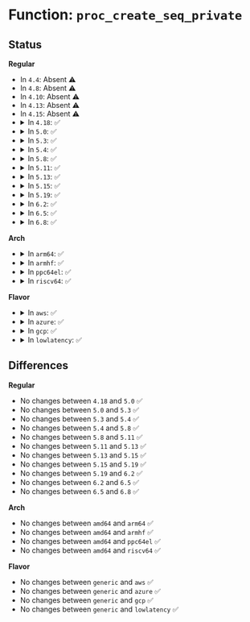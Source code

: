 # Function: <code>proc_create_seq_private</code>

## Status
<b>Regular</b>
<ul>
<li>
In <code>4.4</code>: Absent ⚠️
</li>
<li>
In <code>4.8</code>: Absent ⚠️
</li>
<li>
In <code>4.10</code>: Absent ⚠️
</li>
<li>
In <code>4.13</code>: Absent ⚠️
</li>
<li>
In <code>4.15</code>: Absent ⚠️
</li>
<li>
<details>
<summary>In <code>4.18</code>: ✅</summary>

```c
struct proc_dir_entry *proc_create_seq_private(const char *name, umode_t mode, struct proc_dir_entry *parent, const struct seq_operations *ops, unsigned int state_size, void *data);
```

**Collision:** Unique Global

**Inline:** No

**Transformation:** False

**Instances:**

```
In fs/proc/generic.c (ffffffff81320a30)
Location: fs/proc/generic.c:583
Inline: False
Direct callers:
  - kernel/resource.c:ioresources_init
  - kernel/resource.c:ioresources_init
  - kernel/sched/stats.c:proc_schedstat_init
  - kernel/sched/debug.c:init_sched_debug_procfs
  - kernel/time/timer_list.c:init_timer_list_procfs
  - mm/vmstat.c:init_mm_internals
  - mm/vmstat.c:init_mm_internals
  - mm/vmstat.c:init_mm_internals
  - mm/vmstat.c:init_mm_internals
  - mm/vmalloc.c:proc_vmalloc_init
  - fs/locks.c:proc_locks_init
  - fs/proc/proc_tty.c:proc_tty_init
  - fs/proc/proc_tty.c:proc_tty_init
  - fs/proc/consoles.c:proc_consoles_init
  - fs/proc/devices.c:proc_devices_init
  - fs/proc/interrupts.c:proc_interrupts_init
  - fs/ext4/sysfs.c:ext4_register_sysfs
  - security/keys/proc.c:key_proc_init
  - security/keys/proc.c:key_proc_init
  - crypto/proc.c:crypto_init_proc
  - block/genhd.c:proc_genhd_init
  - block/genhd.c:proc_genhd_init
  - drivers/pci/proc.c:pci_proc_init
  - drivers/video/fbdev/core/fbmem.c:fbmem_init
  - drivers/char/misc.c:misc_init
  - drivers/scsi/sg.c:init_sg
  - drivers/scsi/sg.c:init_sg
  - drivers/scsi/sg.c:init_sg
  - net/core/neighbour.c:neigh_table_init
  - net/core/net-procfs.c:dev_proc_net_init
```
**Symbols:**

```
ffffffff81320a30-ffffffff81320a83: proc_create_seq_private (STB_GLOBAL)
```
</details>
</li>
<li>
<details>
<summary>In <code>5.0</code>: ✅</summary>

```c
struct proc_dir_entry *proc_create_seq_private(const char *name, umode_t mode, struct proc_dir_entry *parent, const struct seq_operations *ops, unsigned int state_size, void *data);
```

**Collision:** Unique Global

**Inline:** No

**Transformation:** False

**Instances:**

```
In fs/proc/generic.c (ffffffff81337b30)
Location: fs/proc/generic.c:585
Inline: False
Direct callers:
  - kernel/resource.c:ioresources_init
  - kernel/resource.c:ioresources_init
  - kernel/sched/stats.c:proc_schedstat_init
  - kernel/sched/debug.c:init_sched_debug_procfs
  - kernel/time/timer_list.c:init_timer_list_procfs
  - mm/vmstat.c:init_mm_internals
  - mm/vmstat.c:init_mm_internals
  - mm/vmstat.c:init_mm_internals
  - mm/vmstat.c:init_mm_internals
  - mm/vmalloc.c:proc_vmalloc_init
  - fs/locks.c:proc_locks_init
  - fs/proc/proc_tty.c:proc_tty_init
  - fs/proc/proc_tty.c:proc_tty_init
  - fs/proc/consoles.c:proc_consoles_init
  - fs/proc/devices.c:proc_devices_init
  - fs/proc/interrupts.c:proc_interrupts_init
  - fs/ext4/sysfs.c:ext4_register_sysfs
  - security/keys/proc.c:key_proc_init
  - security/keys/proc.c:key_proc_init
  - crypto/proc.c:crypto_init_proc
  - block/genhd.c:proc_genhd_init
  - block/genhd.c:proc_genhd_init
  - drivers/pci/proc.c:pci_proc_init
  - drivers/video/fbdev/core/fbmem.c:fbmem_init
  - drivers/char/misc.c:misc_init
  - drivers/scsi/sg.c:init_sg
  - drivers/scsi/sg.c:init_sg
  - drivers/scsi/sg.c:init_sg
  - net/core/neighbour.c:neigh_table_init
  - net/core/net-procfs.c:dev_proc_net_init
```
**Symbols:**

```
ffffffff81337b30-ffffffff81337b83: proc_create_seq_private (STB_GLOBAL)
```
</details>
</li>
<li>
<details>
<summary>In <code>5.3</code>: ✅</summary>

```c
struct proc_dir_entry *proc_create_seq_private(const char *name, umode_t mode, struct proc_dir_entry *parent, const struct seq_operations *ops, unsigned int state_size, void *data);
```

**Collision:** Unique Global

**Inline:** No

**Transformation:** False

**Instances:**

```
In fs/proc/generic.c (ffffffff8135fca0)
Location: fs/proc/generic.c:586
Inline: False
Direct callers:
  - kernel/resource.c:ioresources_init
  - kernel/resource.c:ioresources_init
  - kernel/sched/stats.c:proc_schedstat_init
  - kernel/sched/debug.c:init_sched_debug_procfs
  - kernel/time/timer_list.c:init_timer_list_procfs
  - mm/vmstat.c:init_mm_internals
  - mm/vmstat.c:init_mm_internals
  - mm/vmstat.c:init_mm_internals
  - mm/vmstat.c:init_mm_internals
  - mm/vmalloc.c:proc_vmalloc_init
  - fs/locks.c:proc_locks_init
  - fs/proc/proc_tty.c:proc_tty_init
  - fs/proc/proc_tty.c:proc_tty_init
  - fs/proc/consoles.c:proc_consoles_init
  - fs/proc/devices.c:proc_devices_init
  - fs/proc/interrupts.c:proc_interrupts_init
  - fs/ext4/sysfs.c:ext4_register_sysfs
  - security/keys/proc.c:key_proc_init
  - security/keys/proc.c:key_proc_init
  - crypto/proc.c:crypto_init_proc
  - block/genhd.c:proc_genhd_init
  - block/genhd.c:proc_genhd_init
  - drivers/pci/proc.c:pci_proc_init
  - drivers/video/fbdev/core/fbmem.c:fbmem_init
  - drivers/char/misc.c:misc_init
  - drivers/scsi/sg.c:init_sg
  - drivers/scsi/sg.c:init_sg
  - drivers/scsi/sg.c:init_sg
  - net/core/neighbour.c:neigh_table_init
  - net/core/net-procfs.c:dev_proc_net_init
```
**Symbols:**

```
ffffffff8135fca0-ffffffff8135fcf2: proc_create_seq_private (STB_GLOBAL)
```
</details>
</li>
<li>
<details>
<summary>In <code>5.4</code>: ✅</summary>

```c
struct proc_dir_entry *proc_create_seq_private(const char *name, umode_t mode, struct proc_dir_entry *parent, const struct seq_operations *ops, unsigned int state_size, void *data);
```

**Collision:** Unique Global

**Inline:** No

**Transformation:** False

**Instances:**

```
In fs/proc/generic.c (ffffffff81377f00)
Location: fs/proc/generic.c:586
Inline: False
Direct callers:
  - kernel/resource.c:ioresources_init
  - kernel/resource.c:ioresources_init
  - kernel/sched/stats.c:proc_schedstat_init
  - kernel/sched/debug.c:init_sched_debug_procfs
  - kernel/time/timer_list.c:init_timer_list_procfs
  - mm/vmstat.c:init_mm_internals
  - mm/vmstat.c:init_mm_internals
  - mm/vmstat.c:init_mm_internals
  - mm/vmstat.c:init_mm_internals
  - mm/vmalloc.c:proc_vmalloc_init
  - fs/locks.c:proc_locks_init
  - fs/proc/proc_tty.c:proc_tty_init
  - fs/proc/proc_tty.c:proc_tty_init
  - fs/proc/consoles.c:proc_consoles_init
  - fs/proc/devices.c:proc_devices_init
  - fs/proc/interrupts.c:proc_interrupts_init
  - fs/ext4/sysfs.c:ext4_register_sysfs
  - security/keys/proc.c:key_proc_init
  - security/keys/proc.c:key_proc_init
  - crypto/proc.c:crypto_init_proc
  - block/genhd.c:proc_genhd_init
  - block/genhd.c:proc_genhd_init
  - drivers/pci/proc.c:pci_proc_init
  - drivers/video/fbdev/core/fbmem.c:fbmem_init
  - drivers/char/misc.c:misc_init
  - drivers/scsi/sg.c:init_sg
  - drivers/scsi/sg.c:init_sg
  - drivers/scsi/sg.c:init_sg
  - net/core/neighbour.c:neigh_table_init
  - net/core/net-procfs.c:dev_proc_net_init
```
**Symbols:**

```
ffffffff81377f00-ffffffff81377f52: proc_create_seq_private (STB_GLOBAL)
```
</details>
</li>
<li>
<details>
<summary>In <code>5.8</code>: ✅</summary>

```c
struct proc_dir_entry *proc_create_seq_private(const char *name, umode_t mode, struct proc_dir_entry *parent, const struct seq_operations *ops, unsigned int state_size, void *data);
```

**Collision:** Unique Global

**Inline:** No

**Transformation:** False

**Instances:**

```
In fs/proc/generic.c (ffffffff813c0e10)
Location: fs/proc/generic.c:598
Inline: False
Direct callers:
  - kernel/resource.c:ioresources_init
  - kernel/resource.c:ioresources_init
  - kernel/sched/stats.c:proc_schedstat_init
  - kernel/sched/debug.c:init_sched_debug_procfs
  - kernel/time/timer_list.c:init_timer_list_procfs
  - mm/vmstat.c:init_mm_internals
  - mm/vmstat.c:init_mm_internals
  - mm/vmstat.c:init_mm_internals
  - mm/vmstat.c:init_mm_internals
  - mm/vmalloc.c:proc_vmalloc_init
  - fs/locks.c:proc_locks_init
  - fs/proc/proc_tty.c:proc_tty_init
  - fs/proc/proc_tty.c:proc_tty_init
  - fs/proc/consoles.c:proc_consoles_init
  - fs/proc/devices.c:proc_devices_init
  - fs/proc/interrupts.c:proc_interrupts_init
  - fs/ext4/sysfs.c:ext4_register_sysfs
  - security/keys/proc.c:key_proc_init
  - security/keys/proc.c:key_proc_init
  - crypto/proc.c:crypto_init_proc
  - block/genhd.c:proc_genhd_init
  - block/genhd.c:proc_genhd_init
  - drivers/pci/proc.c:pci_proc_init
  - drivers/video/fbdev/core/fbmem.c:fbmem_init
  - drivers/char/misc.c:misc_init
  - net/core/neighbour.c:neigh_table_init
  - net/core/net-procfs.c:dev_proc_net_init
```
**Symbols:**

```
ffffffff813c0e10-ffffffff813c0e62: proc_create_seq_private (STB_GLOBAL)
```
</details>
</li>
<li>
<details>
<summary>In <code>5.11</code>: ✅</summary>

```c
struct proc_dir_entry *proc_create_seq_private(const char *name, umode_t mode, struct proc_dir_entry *parent, const struct seq_operations *ops, unsigned int state_size, void *data);
```

**Collision:** Unique Global

**Inline:** No

**Transformation:** False

**Instances:**

```
In fs/proc/generic.c (ffffffff813d2d00)
Location: fs/proc/generic.c:618
Inline: False
Direct callers:
  - kernel/resource.c:ioresources_init
  - kernel/resource.c:ioresources_init
  - kernel/sched/stats.c:proc_schedstat_init
  - kernel/sched/debug.c:init_sched_debug_procfs
  - kernel/time/timer_list.c:init_timer_list_procfs
  - mm/vmstat.c:init_mm_internals
  - mm/vmstat.c:init_mm_internals
  - mm/vmstat.c:init_mm_internals
  - mm/vmstat.c:init_mm_internals
  - mm/vmalloc.c:proc_vmalloc_init
  - fs/locks.c:proc_locks_init
  - fs/proc/proc_tty.c:proc_tty_init
  - fs/proc/proc_tty.c:proc_tty_init
  - fs/proc/consoles.c:proc_consoles_init
  - fs/proc/devices.c:proc_devices_init
  - fs/proc/interrupts.c:proc_interrupts_init
  - fs/ext4/sysfs.c:ext4_register_sysfs
  - security/keys/proc.c:key_proc_init
  - security/keys/proc.c:key_proc_init
  - crypto/proc.c:crypto_init_proc
  - block/genhd.c:proc_genhd_init
  - block/genhd.c:proc_genhd_init
  - drivers/pci/proc.c:pci_proc_init
  - drivers/video/fbdev/core/fbmem.c:fbmem_init
  - drivers/char/misc.c:misc_init
  - net/core/neighbour.c:neigh_table_init
  - net/core/net-procfs.c:dev_proc_net_init
```
**Symbols:**

```
ffffffff813d2d00-ffffffff813d2d52: proc_create_seq_private (STB_GLOBAL)
```
</details>
</li>
<li>
<details>
<summary>In <code>5.13</code>: ✅</summary>

```c
struct proc_dir_entry *proc_create_seq_private(const char *name, umode_t mode, struct proc_dir_entry *parent, const struct seq_operations *ops, unsigned int state_size, void *data);
```

**Collision:** Unique Global

**Inline:** No

**Transformation:** False

**Instances:**

```
In fs/proc/generic.c (ffffffff813d9b90)
Location: fs/proc/generic.c:613
Inline: False
Direct callers:
  - kernel/resource.c:ioresources_init
  - kernel/resource.c:ioresources_init
  - kernel/sched/stats.c:proc_schedstat_init
  - kernel/time/timer_list.c:init_timer_list_procfs
  - mm/vmstat.c:init_mm_internals
  - mm/vmstat.c:init_mm_internals
  - mm/vmstat.c:init_mm_internals
  - mm/vmstat.c:init_mm_internals
  - mm/vmalloc.c:proc_vmalloc_init
  - fs/locks.c:proc_locks_init
  - fs/proc/proc_tty.c:proc_tty_init
  - fs/proc/proc_tty.c:proc_tty_init
  - fs/proc/consoles.c:proc_consoles_init
  - fs/proc/devices.c:proc_devices_init
  - fs/proc/interrupts.c:proc_interrupts_init
  - fs/ext4/sysfs.c:ext4_register_sysfs
  - fs/ext4/sysfs.c:ext4_register_sysfs
  - security/keys/proc.c:key_proc_init
  - security/keys/proc.c:key_proc_init
  - crypto/proc.c:crypto_init_proc
  - block/genhd.c:proc_genhd_init
  - block/genhd.c:proc_genhd_init
  - drivers/pci/proc.c:pci_proc_init
  - drivers/video/fbdev/core/fbmem.c:fbmem_init
  - drivers/char/misc.c:misc_init
  - drivers/scsi/sg.c:init_sg
  - drivers/scsi/sg.c:init_sg
  - drivers/scsi/sg.c:init_sg
  - net/core/neighbour.c:neigh_table_init
  - net/core/net-procfs.c:dev_proc_net_init
  - net/ipv4/route.c:ip_rt_do_proc_init
  - net/ipv4/route.c:ip_rt_do_proc_init
```
**Symbols:**

```
ffffffff813d9b90-ffffffff813d9be2: proc_create_seq_private (STB_GLOBAL)
```
</details>
</li>
<li>
<details>
<summary>In <code>5.15</code>: ✅</summary>

```c
struct proc_dir_entry *proc_create_seq_private(const char *name, umode_t mode, struct proc_dir_entry *parent, const struct seq_operations *ops, unsigned int state_size, void *data);
```

**Collision:** Unique Global

**Inline:** No

**Transformation:** False

**Instances:**

```
In fs/proc/generic.c (ffffffff8142b2c0)
Location: fs/proc/generic.c:613
Inline: False
Direct callers:
  - kernel/resource.c:ioresources_init
  - kernel/resource.c:ioresources_init
  - kernel/sched/stats.c:proc_schedstat_init
  - kernel/time/timer_list.c:init_timer_list_procfs
  - mm/vmstat.c:init_mm_internals
  - mm/vmstat.c:init_mm_internals
  - mm/vmstat.c:init_mm_internals
  - mm/vmstat.c:init_mm_internals
  - mm/vmalloc.c:proc_vmalloc_init
  - fs/locks.c:proc_locks_init
  - fs/proc/proc_tty.c:proc_tty_init
  - fs/proc/proc_tty.c:proc_tty_init
  - fs/proc/consoles.c:proc_consoles_init
  - fs/proc/devices.c:proc_devices_init
  - fs/proc/interrupts.c:proc_interrupts_init
  - fs/ext4/sysfs.c:ext4_register_sysfs
  - fs/ext4/sysfs.c:ext4_register_sysfs
  - security/keys/proc.c:key_proc_init
  - security/keys/proc.c:key_proc_init
  - crypto/proc.c:crypto_init_proc
  - block/genhd.c:proc_genhd_init
  - block/genhd.c:proc_genhd_init
  - drivers/pci/proc.c:pci_proc_init
  - drivers/video/fbdev/core/fbmem.c:fbmem_init
  - drivers/char/misc.c:misc_init
  - drivers/scsi/sg.c:init_sg
  - drivers/scsi/sg.c:init_sg
  - drivers/scsi/sg.c:init_sg
  - net/core/neighbour.c:neigh_table_init
  - net/core/net-procfs.c:dev_proc_net_init
  - net/ipv4/route.c:ip_rt_do_proc_init
  - net/ipv4/route.c:ip_rt_do_proc_init
```
**Symbols:**

```
ffffffff8142b2c0-ffffffff8142b312: proc_create_seq_private (STB_GLOBAL)
```
</details>
</li>
<li>
<details>
<summary>In <code>5.19</code>: ✅</summary>

```c
struct proc_dir_entry *proc_create_seq_private(const char *name, umode_t mode, struct proc_dir_entry *parent, const struct seq_operations *ops, unsigned int state_size, void *data);
```

**Collision:** Unique Global

**Inline:** No

**Transformation:** False

**Instances:**

```
In fs/proc/generic.c (ffffffff814a4970)
Location: fs/proc/generic.c:616
Inline: False
Direct callers:
  - kernel/resource.c:ioresources_init
  - kernel/resource.c:ioresources_init
  - kernel/sched/build_utility.c:proc_schedstat_init
  - kernel/time/timer_list.c:init_timer_list_procfs
  - mm/vmstat.c:init_mm_internals
  - mm/vmstat.c:init_mm_internals
  - mm/vmstat.c:init_mm_internals
  - mm/vmstat.c:init_mm_internals
  - mm/vmalloc.c:proc_vmalloc_init
  - fs/locks.c:proc_locks_init
  - fs/proc/proc_tty.c:proc_tty_init
  - fs/proc/proc_tty.c:proc_tty_init
  - fs/proc/consoles.c:proc_consoles_init
  - fs/proc/devices.c:proc_devices_init
  - fs/proc/interrupts.c:proc_interrupts_init
  - fs/ext4/sysfs.c:ext4_register_sysfs
  - fs/ext4/sysfs.c:ext4_register_sysfs
  - security/keys/proc.c:key_proc_init
  - security/keys/proc.c:key_proc_init
  - crypto/proc.c:crypto_init_proc
  - block/genhd.c:proc_genhd_init
  - block/genhd.c:proc_genhd_init
  - drivers/pci/proc.c:pci_proc_init
  - drivers/video/fbdev/core/fbmem.c:fbmem_init
  - drivers/char/misc.c:misc_init
  - drivers/scsi/sg.c:init_sg
  - drivers/scsi/sg.c:init_sg
  - drivers/scsi/sg.c:init_sg
  - net/core/neighbour.c:neigh_table_init
  - net/core/net-procfs.c:dev_proc_net_init
  - net/ipv4/route.c:ip_rt_do_proc_init
  - net/ipv4/route.c:ip_rt_do_proc_init
```
**Symbols:**

```
ffffffff814a4970-ffffffff814a49d4: proc_create_seq_private (STB_GLOBAL)
```
</details>
</li>
<li>
<details>
<summary>In <code>6.2</code>: ✅</summary>

```c
struct proc_dir_entry *proc_create_seq_private(const char *name, umode_t mode, struct proc_dir_entry *parent, const struct seq_operations *ops, unsigned int state_size, void *data);
```

**Collision:** Unique Global

**Inline:** No

**Transformation:** False

**Instances:**

```
In fs/proc/generic.c (ffffffff81539e60)
Location: fs/proc/generic.c:616
Inline: False
Direct callers:
  - kernel/resource.c:ioresources_init
  - kernel/resource.c:ioresources_init
  - kernel/sched/build_utility.c:proc_schedstat_init
  - kernel/time/timer_list.c:init_timer_list_procfs
  - mm/vmstat.c:init_mm_internals
  - mm/vmstat.c:init_mm_internals
  - mm/vmstat.c:init_mm_internals
  - mm/vmstat.c:init_mm_internals
  - mm/vmalloc.c:proc_vmalloc_init
  - fs/locks.c:proc_locks_init
  - fs/proc/proc_tty.c:proc_tty_init
  - fs/proc/proc_tty.c:proc_tty_init
  - fs/proc/consoles.c:proc_consoles_init
  - fs/proc/devices.c:proc_devices_init
  - fs/proc/interrupts.c:proc_interrupts_init
  - fs/ext4/sysfs.c:ext4_register_sysfs
  - fs/ext4/sysfs.c:ext4_register_sysfs
  - security/keys/proc.c:key_proc_init
  - security/keys/proc.c:key_proc_init
  - crypto/proc.c:crypto_init_proc
  - block/genhd.c:proc_genhd_init
  - block/genhd.c:proc_genhd_init
  - drivers/pci/proc.c:pci_proc_init
  - drivers/video/fbdev/core/fbmem.c:fbmem_init
  - drivers/char/misc.c:misc_init
  - drivers/scsi/sg.c:init_sg
  - drivers/scsi/sg.c:init_sg
  - drivers/scsi/sg.c:init_sg
  - net/core/neighbour.c:neigh_table_init
  - net/core/net-procfs.c:dev_proc_net_init
  - net/ipv4/route.c:ip_rt_do_proc_init
  - net/ipv4/route.c:ip_rt_do_proc_init
```
**Symbols:**

```
ffffffff81539e60-ffffffff81539ec4: proc_create_seq_private (STB_GLOBAL)
```
</details>
</li>
<li>
<details>
<summary>In <code>6.5</code>: ✅</summary>

```c
struct proc_dir_entry *proc_create_seq_private(const char *name, umode_t mode, struct proc_dir_entry *parent, const struct seq_operations *ops, unsigned int state_size, void *data);
```

**Collision:** Unique Global

**Inline:** No

**Transformation:** False

**Instances:**

```
In fs/proc/generic.c (ffffffff81572100)
Location: fs/proc/generic.c:615
Inline: False
Direct callers:
  - kernel/resource.c:ioresources_init
  - kernel/resource.c:ioresources_init
  - kernel/sched/build_utility.c:proc_schedstat_init
  - kernel/time/timer_list.c:init_timer_list_procfs
  - mm/vmstat.c:init_mm_internals
  - mm/vmstat.c:init_mm_internals
  - mm/vmstat.c:init_mm_internals
  - mm/vmstat.c:init_mm_internals
  - mm/vmalloc.c:proc_vmalloc_init
  - fs/locks.c:proc_locks_init
  - fs/proc/proc_tty.c:proc_tty_init
  - fs/proc/proc_tty.c:proc_tty_init
  - fs/proc/consoles.c:proc_consoles_init
  - fs/proc/devices.c:proc_devices_init
  - fs/proc/interrupts.c:proc_interrupts_init
  - fs/ext4/sysfs.c:ext4_register_sysfs
  - fs/ext4/sysfs.c:ext4_register_sysfs
  - security/keys/proc.c:key_proc_init
  - security/keys/proc.c:key_proc_init
  - crypto/proc.c:crypto_init_proc
  - block/genhd.c:proc_genhd_init
  - block/genhd.c:proc_genhd_init
  - drivers/pci/proc.c:pci_proc_init
  - drivers/video/fbdev/core/fbmem.c:fbmem_init
  - drivers/char/misc.c:misc_init
  - drivers/scsi/sg.c:init_sg
  - drivers/scsi/sg.c:init_sg
  - drivers/scsi/sg.c:init_sg
  - net/core/neighbour.c:neigh_table_init
  - net/core/net-procfs.c:dev_proc_net_init
  - net/ipv4/route.c:ip_rt_do_proc_init
  - net/ipv4/route.c:ip_rt_do_proc_init
```
**Symbols:**

```
ffffffff81572100-ffffffff81572164: proc_create_seq_private (STB_GLOBAL)
```
</details>
</li>
<li>
<details>
<summary>In <code>6.8</code>: ✅</summary>

```c
struct proc_dir_entry *proc_create_seq_private(const char *name, umode_t mode, struct proc_dir_entry *parent, const struct seq_operations *ops, unsigned int state_size, void *data);
```

**Collision:** Unique Global

**Inline:** No

**Transformation:** False

**Instances:**

```
In fs/proc/generic.c (ffffffff815aaab0)
Location: fs/proc/generic.c:615
Inline: False
Direct callers:
  - kernel/resource.c:ioresources_init
  - kernel/resource.c:ioresources_init
  - kernel/sched/build_utility.c:proc_schedstat_init
  - kernel/time/timer_list.c:init_timer_list_procfs
  - mm/vmstat.c:init_mm_internals
  - mm/vmstat.c:init_mm_internals
  - mm/vmstat.c:init_mm_internals
  - mm/vmstat.c:init_mm_internals
  - mm/vmalloc.c:proc_vmalloc_init
  - fs/locks.c:proc_locks_init
  - fs/proc/proc_tty.c:proc_tty_init
  - fs/proc/proc_tty.c:proc_tty_init
  - fs/proc/consoles.c:proc_consoles_init
  - fs/proc/devices.c:proc_devices_init
  - fs/proc/interrupts.c:proc_interrupts_init
  - fs/ext4/sysfs.c:ext4_register_sysfs
  - fs/ext4/sysfs.c:ext4_register_sysfs
  - security/keys/proc.c:key_proc_init
  - security/keys/proc.c:key_proc_init
  - crypto/proc.c:crypto_init_proc
  - block/genhd.c:proc_genhd_init
  - block/genhd.c:proc_genhd_init
  - drivers/pci/proc.c:pci_proc_init
  - drivers/video/fbdev/core/fb_procfs.c:fb_init_procfs
  - drivers/char/misc.c:misc_init
  - drivers/scsi/sg.c:init_sg
  - drivers/scsi/sg.c:init_sg
  - drivers/scsi/sg.c:init_sg
  - net/core/neighbour.c:neigh_table_init
  - net/core/net-procfs.c:dev_proc_net_init
  - net/ipv4/route.c:ip_rt_do_proc_init
  - net/ipv4/route.c:ip_rt_do_proc_init
```
**Symbols:**

```
ffffffff815aaab0-ffffffff815aab14: proc_create_seq_private (STB_GLOBAL)
```
</details>
</li>
</ul>
<b>Arch</b>
<ul>
<li>
<details>
<summary>In <code>arm64</code>: ✅</summary>

```c
struct proc_dir_entry *proc_create_seq_private(const char *name, umode_t mode, struct proc_dir_entry *parent, const struct seq_operations *ops, unsigned int state_size, void *data);
```

**Collision:** Unique Global

**Inline:** No

**Transformation:** False

**Instances:**

```
In fs/proc/generic.c (ffff800010443e00)
Location: fs/proc/generic.c:586
Inline: False
Direct callers:
  - kernel/resource.c:ioresources_init
  - kernel/resource.c:ioresources_init
  - kernel/sched/stats.c:proc_schedstat_init
  - kernel/sched/debug.c:init_sched_debug_procfs
  - kernel/time/timer_list.c:init_timer_list_procfs
  - mm/vmstat.c:init_mm_internals
  - mm/vmstat.c:init_mm_internals
  - mm/vmstat.c:init_mm_internals
  - mm/vmstat.c:init_mm_internals
  - mm/vmalloc.c:proc_vmalloc_init
  - fs/locks.c:proc_locks_init
  - fs/proc/proc_tty.c:proc_tty_init
  - fs/proc/proc_tty.c:proc_tty_init
  - fs/proc/consoles.c:proc_consoles_init
  - fs/proc/devices.c:proc_devices_init
  - fs/proc/interrupts.c:proc_interrupts_init
  - fs/ext4/sysfs.c:ext4_register_sysfs
  - security/keys/proc.c:key_proc_init
  - security/keys/proc.c:key_proc_init
  - crypto/proc.c:crypto_init_proc
  - block/genhd.c:proc_genhd_init
  - block/genhd.c:proc_genhd_init
  - drivers/pci/proc.c:pci_proc_init
  - drivers/video/fbdev/core/fbmem.c:fbmem_init
  - drivers/char/misc.c:misc_init
  - drivers/scsi/sg.c:init_sg
  - drivers/scsi/sg.c:init_sg
  - drivers/scsi/sg.c:init_sg
  - net/core/neighbour.c:neigh_table_init
  - net/core/net-procfs.c:dev_proc_net_init
```
**Symbols:**

```
ffff800010443e00-ffff800010443e8c: proc_create_seq_private (STB_GLOBAL)
```
</details>
</li>
<li>
<details>
<summary>In <code>armhf</code>: ✅</summary>

```c
struct proc_dir_entry *proc_create_seq_private(const char *name, umode_t mode, struct proc_dir_entry *parent, const struct seq_operations *ops, unsigned int state_size, void *data);
```

**Collision:** Unique Global

**Inline:** No

**Transformation:** False

**Instances:**

```
In fs/proc/generic.c (c0608fd8)
Location: fs/proc/generic.c:586
Inline: False
Direct callers:
  - kernel/resource.c:ioresources_init
  - kernel/resource.c:ioresources_init
  - kernel/sched/stats.c:proc_schedstat_init
  - kernel/sched/debug.c:init_sched_debug_procfs
  - kernel/time/timer_list.c:init_timer_list_procfs
  - mm/vmstat.c:init_mm_internals
  - mm/vmstat.c:init_mm_internals
  - mm/vmstat.c:init_mm_internals
  - mm/vmstat.c:init_mm_internals
  - mm/vmalloc.c:proc_vmalloc_init
  - fs/locks.c:proc_locks_init
  - fs/proc/proc_tty.c:proc_tty_init
  - fs/proc/proc_tty.c:proc_tty_init
  - fs/proc/consoles.c:proc_consoles_init
  - fs/proc/devices.c:proc_devices_init
  - fs/proc/interrupts.c:proc_interrupts_init
  - fs/ext4/sysfs.c:ext4_register_sysfs
  - security/keys/proc.c:key_proc_init
  - security/keys/proc.c:key_proc_init
  - crypto/proc.c:crypto_init_proc
  - block/genhd.c:proc_genhd_init
  - block/genhd.c:proc_genhd_init
  - drivers/pci/proc.c:pci_proc_init
  - drivers/video/fbdev/core/fbmem.c:fbmem_init
  - drivers/char/misc.c:misc_init
  - drivers/scsi/sg.c:init_sg
  - drivers/scsi/sg.c:init_sg
  - drivers/scsi/sg.c:init_sg
  - net/core/neighbour.c:neigh_table_init
  - net/core/net-procfs.c:dev_proc_net_init
```
**Symbols:**

```
c0608fd8-c0609038: proc_create_seq_private (STB_GLOBAL)
```
</details>
</li>
<li>
<details>
<summary>In <code>ppc64el</code>: ✅</summary>

```c
struct proc_dir_entry *proc_create_seq_private(const char *name, umode_t mode, struct proc_dir_entry *parent, const struct seq_operations *ops, unsigned int state_size, void *data);
```

**Collision:** Unique Global

**Inline:** No

**Transformation:** False

**Instances:**

```
In fs/proc/generic.c (c000000000559550)
Location: fs/proc/generic.c:586
Inline: False
Direct callers:
  - kernel/resource.c:ioresources_init
  - kernel/resource.c:ioresources_init
  - kernel/sched/stats.c:proc_schedstat_init
  - kernel/sched/debug.c:init_sched_debug_procfs
  - kernel/time/timer_list.c:init_timer_list_procfs
  - mm/vmstat.c:init_mm_internals
  - mm/vmstat.c:init_mm_internals
  - mm/vmstat.c:init_mm_internals
  - mm/vmstat.c:init_mm_internals
  - mm/vmalloc.c:proc_vmalloc_init
  - fs/locks.c:proc_locks_init
  - fs/proc/proc_tty.c:proc_tty_init
  - fs/proc/proc_tty.c:proc_tty_init
  - fs/proc/consoles.c:proc_consoles_init
  - fs/proc/devices.c:proc_devices_init
  - fs/proc/interrupts.c:proc_interrupts_init
  - fs/ext4/sysfs.c:ext4_register_sysfs
  - security/keys/proc.c:key_proc_init
  - security/keys/proc.c:key_proc_init
  - crypto/proc.c:crypto_init_proc
  - block/genhd.c:proc_genhd_init
  - block/genhd.c:proc_genhd_init
  - drivers/pci/proc.c:pci_proc_init
  - drivers/video/fbdev/core/fbmem.c:fbmem_init
  - drivers/char/misc.c:misc_init
  - drivers/scsi/sg.c:init_sg
  - drivers/scsi/sg.c:init_sg
  - drivers/scsi/sg.c:init_sg
  - net/core/neighbour.c:neigh_table_init
  - net/core/net-procfs.c:dev_proc_net_init
```
**Symbols:**

```
c000000000559550-c0000000005595d0: proc_create_seq_private (STB_GLOBAL)
```
</details>
</li>
<li>
<details>
<summary>In <code>riscv64</code>: ✅</summary>

```c
struct proc_dir_entry *proc_create_seq_private(const char *name, umode_t mode, struct proc_dir_entry *parent, const struct seq_operations *ops, unsigned int state_size, void *data);
```

**Collision:** Unique Global

**Inline:** No

**Transformation:** False

**Instances:**

```
In fs/proc/generic.c (ffffffe0002da854)
Location: fs/proc/generic.c:586
Inline: False
Direct callers:
  - kernel/resource.c:ioresources_init
  - kernel/resource.c:ioresources_init
  - kernel/sched/stats.c:proc_schedstat_init
  - kernel/sched/debug.c:init_sched_debug_procfs
  - kernel/time/timer_list.c:init_timer_list_procfs
  - mm/vmstat.c:init_mm_internals
  - mm/vmstat.c:init_mm_internals
  - mm/vmstat.c:init_mm_internals
  - mm/vmstat.c:init_mm_internals
  - mm/vmalloc.c:proc_vmalloc_init
  - fs/locks.c:proc_locks_init
  - fs/proc/proc_tty.c:proc_tty_init
  - fs/proc/proc_tty.c:proc_tty_init
  - fs/proc/consoles.c:proc_consoles_init
  - fs/proc/devices.c:proc_devices_init
  - fs/proc/interrupts.c:proc_interrupts_init
  - fs/ext4/sysfs.c:ext4_register_sysfs
  - security/keys/proc.c:key_proc_init
  - security/keys/proc.c:key_proc_init
  - crypto/proc.c:crypto_init_proc
  - block/genhd.c:proc_genhd_init
  - block/genhd.c:proc_genhd_init
  - drivers/pci/proc.c:pci_proc_init
  - drivers/video/fbdev/core/fbmem.c:fbmem_init
  - drivers/char/misc.c:misc_init
  - drivers/scsi/sg.c:init_sg
  - drivers/scsi/sg.c:init_sg
  - drivers/scsi/sg.c:init_sg
  - net/core/neighbour.c:neigh_table_init
  - net/core/net-procfs.c:dev_proc_net_init
```
**Symbols:**

```
ffffffe0002da854-ffffffe0002da8c8: proc_create_seq_private (STB_GLOBAL)
```
</details>
</li>
</ul>
<b>Flavor</b>
<ul>
<li>
<details>
<summary>In <code>aws</code>: ✅</summary>

```c
struct proc_dir_entry *proc_create_seq_private(const char *name, umode_t mode, struct proc_dir_entry *parent, const struct seq_operations *ops, unsigned int state_size, void *data);
```

**Collision:** Unique Global

**Inline:** No

**Transformation:** False

**Instances:**

```
In fs/proc/generic.c (ffffffff813704e0)
Location: fs/proc/generic.c:586
Inline: False
Direct callers:
  - kernel/resource.c:ioresources_init
  - kernel/resource.c:ioresources_init
  - kernel/sched/stats.c:proc_schedstat_init
  - kernel/sched/debug.c:init_sched_debug_procfs
  - kernel/time/timer_list.c:init_timer_list_procfs
  - mm/vmstat.c:init_mm_internals
  - mm/vmstat.c:init_mm_internals
  - mm/vmstat.c:init_mm_internals
  - mm/vmstat.c:init_mm_internals
  - mm/vmalloc.c:proc_vmalloc_init
  - fs/locks.c:proc_locks_init
  - fs/proc/proc_tty.c:proc_tty_init
  - fs/proc/proc_tty.c:proc_tty_init
  - fs/proc/consoles.c:proc_consoles_init
  - fs/proc/devices.c:proc_devices_init
  - fs/proc/interrupts.c:proc_interrupts_init
  - fs/ext4/sysfs.c:ext4_register_sysfs
  - security/keys/proc.c:key_proc_init
  - security/keys/proc.c:key_proc_init
  - crypto/proc.c:crypto_init_proc
  - block/genhd.c:proc_genhd_init
  - block/genhd.c:proc_genhd_init
  - drivers/pci/proc.c:pci_proc_init
  - drivers/video/fbdev/core/fbmem.c:fbmem_init
  - drivers/char/misc.c:misc_init
  - drivers/scsi/sg.c:init_sg
  - drivers/scsi/sg.c:init_sg
  - drivers/scsi/sg.c:init_sg
  - net/core/neighbour.c:neigh_table_init
  - net/core/net-procfs.c:dev_proc_net_init
```
**Symbols:**

```
ffffffff813704e0-ffffffff81370532: proc_create_seq_private (STB_GLOBAL)
```
</details>
</li>
<li>
<details>
<summary>In <code>azure</code>: ✅</summary>

```c
struct proc_dir_entry *proc_create_seq_private(const char *name, umode_t mode, struct proc_dir_entry *parent, const struct seq_operations *ops, unsigned int state_size, void *data);
```

**Collision:** Unique Global

**Inline:** No

**Transformation:** False

**Instances:**

```
In fs/proc/generic.c (ffffffff81360f70)
Location: fs/proc/generic.c:586
Inline: False
Direct callers:
  - kernel/resource.c:ioresources_init
  - kernel/resource.c:ioresources_init
  - kernel/sched/stats.c:proc_schedstat_init
  - kernel/sched/debug.c:init_sched_debug_procfs
  - kernel/time/timer_list.c:init_timer_list_procfs
  - mm/vmstat.c:init_mm_internals
  - mm/vmstat.c:init_mm_internals
  - mm/vmstat.c:init_mm_internals
  - mm/vmstat.c:init_mm_internals
  - mm/vmalloc.c:proc_vmalloc_init
  - fs/locks.c:proc_locks_init
  - fs/proc/proc_tty.c:proc_tty_init
  - fs/proc/proc_tty.c:proc_tty_init
  - fs/proc/consoles.c:proc_consoles_init
  - fs/proc/devices.c:proc_devices_init
  - fs/proc/interrupts.c:proc_interrupts_init
  - fs/ext4/sysfs.c:ext4_register_sysfs
  - security/keys/proc.c:key_proc_init
  - security/keys/proc.c:key_proc_init
  - crypto/proc.c:crypto_init_proc
  - block/genhd.c:proc_genhd_init
  - block/genhd.c:proc_genhd_init
  - drivers/pci/proc.c:pci_proc_init
  - drivers/video/fbdev/core/fbmem.c:fbmem_init
  - drivers/char/misc.c:misc_init
  - drivers/scsi/sg.c:init_sg
  - drivers/scsi/sg.c:init_sg
  - drivers/scsi/sg.c:init_sg
  - net/core/neighbour.c:neigh_table_init
  - net/core/net-procfs.c:dev_proc_net_init
```
**Symbols:**

```
ffffffff81360f70-ffffffff81360fc2: proc_create_seq_private (STB_GLOBAL)
```
</details>
</li>
<li>
<details>
<summary>In <code>gcp</code>: ✅</summary>

```c
struct proc_dir_entry *proc_create_seq_private(const char *name, umode_t mode, struct proc_dir_entry *parent, const struct seq_operations *ops, unsigned int state_size, void *data);
```

**Collision:** Unique Global

**Inline:** No

**Transformation:** False

**Instances:**

```
In fs/proc/generic.c (ffffffff8136dfb0)
Location: fs/proc/generic.c:586
Inline: False
Direct callers:
  - kernel/resource.c:ioresources_init
  - kernel/resource.c:ioresources_init
  - kernel/sched/stats.c:proc_schedstat_init
  - kernel/sched/debug.c:init_sched_debug_procfs
  - kernel/time/timer_list.c:init_timer_list_procfs
  - mm/vmstat.c:init_mm_internals
  - mm/vmstat.c:init_mm_internals
  - mm/vmstat.c:init_mm_internals
  - mm/vmstat.c:init_mm_internals
  - mm/vmalloc.c:proc_vmalloc_init
  - fs/locks.c:proc_locks_init
  - fs/proc/proc_tty.c:proc_tty_init
  - fs/proc/proc_tty.c:proc_tty_init
  - fs/proc/consoles.c:proc_consoles_init
  - fs/proc/devices.c:proc_devices_init
  - fs/proc/interrupts.c:proc_interrupts_init
  - fs/ext4/sysfs.c:ext4_register_sysfs
  - security/keys/proc.c:key_proc_init
  - security/keys/proc.c:key_proc_init
  - crypto/proc.c:crypto_init_proc
  - block/genhd.c:proc_genhd_init
  - block/genhd.c:proc_genhd_init
  - drivers/pci/proc.c:pci_proc_init
  - drivers/video/fbdev/core/fbmem.c:fbmem_init
  - drivers/char/misc.c:misc_init
  - drivers/scsi/sg.c:init_sg
  - drivers/scsi/sg.c:init_sg
  - drivers/scsi/sg.c:init_sg
  - net/core/neighbour.c:neigh_table_init
  - net/core/net-procfs.c:dev_proc_net_init
```
**Symbols:**

```
ffffffff8136dfb0-ffffffff8136e002: proc_create_seq_private (STB_GLOBAL)
```
</details>
</li>
<li>
<details>
<summary>In <code>lowlatency</code>: ✅</summary>

```c
struct proc_dir_entry *proc_create_seq_private(const char *name, umode_t mode, struct proc_dir_entry *parent, const struct seq_operations *ops, unsigned int state_size, void *data);
```

**Collision:** Unique Global

**Inline:** No

**Transformation:** False

**Instances:**

```
In fs/proc/generic.c (ffffffff813818e0)
Location: fs/proc/generic.c:586
Inline: False
Direct callers:
  - kernel/resource.c:ioresources_init
  - kernel/resource.c:ioresources_init
  - kernel/sched/stats.c:proc_schedstat_init
  - kernel/sched/debug.c:init_sched_debug_procfs
  - kernel/time/timer_list.c:init_timer_list_procfs
  - mm/vmstat.c:init_mm_internals
  - mm/vmstat.c:init_mm_internals
  - mm/vmstat.c:init_mm_internals
  - mm/vmstat.c:init_mm_internals
  - mm/vmalloc.c:proc_vmalloc_init
  - fs/locks.c:proc_locks_init
  - fs/proc/proc_tty.c:proc_tty_init
  - fs/proc/proc_tty.c:proc_tty_init
  - fs/proc/consoles.c:proc_consoles_init
  - fs/proc/devices.c:proc_devices_init
  - fs/proc/interrupts.c:proc_interrupts_init
  - fs/ext4/sysfs.c:ext4_register_sysfs
  - security/keys/proc.c:key_proc_init
  - security/keys/proc.c:key_proc_init
  - crypto/proc.c:crypto_init_proc
  - block/genhd.c:proc_genhd_init
  - block/genhd.c:proc_genhd_init
  - drivers/pci/proc.c:pci_proc_init
  - drivers/video/fbdev/core/fbmem.c:fbmem_init
  - drivers/char/misc.c:misc_init
  - drivers/scsi/sg.c:init_sg
  - drivers/scsi/sg.c:init_sg
  - drivers/scsi/sg.c:init_sg
  - net/core/neighbour.c:neigh_table_init
  - net/core/net-procfs.c:dev_proc_net_init
```
**Symbols:**

```
ffffffff813818e0-ffffffff81381932: proc_create_seq_private (STB_GLOBAL)
```
</details>
</li>
</ul>

## Differences
<b>Regular</b>
<ul>
<li>
No changes between <code>4.18</code> and <code>5.0</code> ✅
</li>
<li>
No changes between <code>5.0</code> and <code>5.3</code> ✅
</li>
<li>
No changes between <code>5.3</code> and <code>5.4</code> ✅
</li>
<li>
No changes between <code>5.4</code> and <code>5.8</code> ✅
</li>
<li>
No changes between <code>5.8</code> and <code>5.11</code> ✅
</li>
<li>
No changes between <code>5.11</code> and <code>5.13</code> ✅
</li>
<li>
No changes between <code>5.13</code> and <code>5.15</code> ✅
</li>
<li>
No changes between <code>5.15</code> and <code>5.19</code> ✅
</li>
<li>
No changes between <code>5.19</code> and <code>6.2</code> ✅
</li>
<li>
No changes between <code>6.2</code> and <code>6.5</code> ✅
</li>
<li>
No changes between <code>6.5</code> and <code>6.8</code> ✅
</li>
</ul>
<b>Arch</b>
<ul>
<li>
No changes between <code>amd64</code> and <code>arm64</code> ✅
</li>
<li>
No changes between <code>amd64</code> and <code>armhf</code> ✅
</li>
<li>
No changes between <code>amd64</code> and <code>ppc64el</code> ✅
</li>
<li>
No changes between <code>amd64</code> and <code>riscv64</code> ✅
</li>
</ul>
<b>Flavor</b>
<ul>
<li>
No changes between <code>generic</code> and <code>aws</code> ✅
</li>
<li>
No changes between <code>generic</code> and <code>azure</code> ✅
</li>
<li>
No changes between <code>generic</code> and <code>gcp</code> ✅
</li>
<li>
No changes between <code>generic</code> and <code>lowlatency</code> ✅
</li>
</ul>
